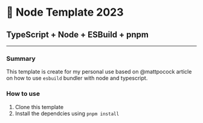 # 🎉 Node Template 2023

## TypeScript + Node + ESBuild + pnpm

---

### Summary

This template is create for my personal use based on @mattpocock article on how to use `esbuild` bundler with node and typescript.

### How to use

1. Clone this template
2. Install the dependcies using `pnpm install`
